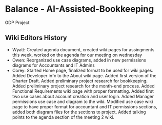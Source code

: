 # Balance - AI-Assisted-Bookkeeping
GDP Project

## Wiki Editors History
* Wyatt: Created agenda document, created wiki pages for assingments this week, worked on the agenda for our meeting on wednesday
* Owen: Reorganized use case diagrams, added in new permissions diagrams for Accountants and IT Admins
* Corey: Started Home page, finalized format to be used for wiki pages. Added Developer info to the About wiki page. Added first version of the Charter Draft. Added preliminary project research for bookkeeping. Added preliminary project research for the month-end process. Added Functional Requirements wiki page with proper formatting. Added first two use cases about account creation and user login. Added Manager permissions use case and diagram to the wiki. Modified use case wiki page to have proper format for accountant and IT permissions sections, added both diagram files for the sections to project. Added talking points to the agenda section of the meeting 2 wiki.
